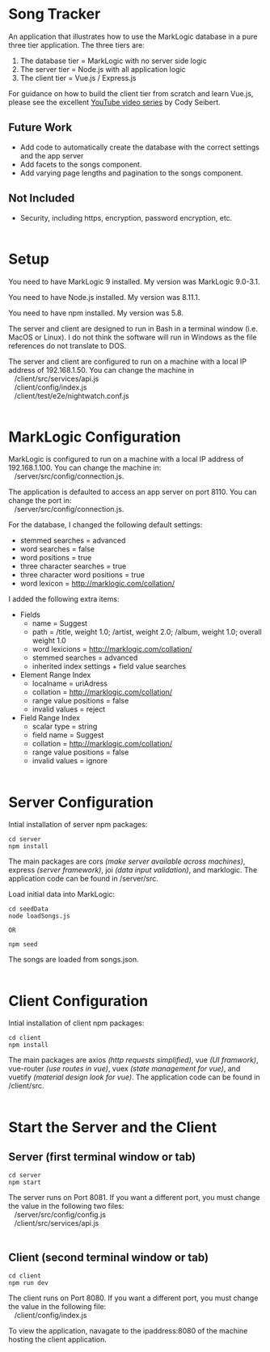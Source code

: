 # Song Tracker
An application that illustrates how to use the MarkLogic database in a pure three tier application.  The three tiers are:

1. The database tier = MarkLogic with no server side logic
2. The server tier = Node.js with all application logic
3. The client tier = Vue.js / Express.js

For guidance on how to build the client tier from scratch and learn Vue.js, please see the excellent [YouTube video series](https://www.youtube.com/watch?v=Fa4cRMaTDUI) by Cody Seibert.

## Future Work
* Add code to automatically create the database with the correct settings and the app server
* Add facets to the songs component.
* Add varying page lengths and pagination to the songs component.

## Not Included
* Security, including https, encryption, password encryption, etc.
<br><br>

# Setup

You need to have MarkLogic 9 installed.  My version was MarkLogic 9.0-3.1.

You need to have Node.js installed.  My version was 8.11.1.

You need to have npm installed.  My version was 5.8.

The server and client are designed to run in Bash in a terminal window (i.e. MacOS or Linux).  I do not think the software will run in Windows as the file references do not translate to DOS.

The server and client are configured to run on a machine with a local IP address of 192.168.1.50.  You can change the machine in<br>
&nbsp;&nbsp;&nbsp;/client/src/services/api.js<br>
&nbsp;&nbsp;&nbsp;/client/config/index.js<br>
&nbsp;&nbsp;&nbsp;/client/test/e2e/nightwatch.conf.js
<br><br>

# MarkLogic Configuration
MarkLogic is configured to run on a machine with a local IP address of 192.168.1.100.  You can change the machine in:<br>
&nbsp;&nbsp;&nbsp;/server/src/config/connection.js.

The application is defaulted to access an app server on port 8110.  You can change the port in:<br>
&nbsp;&nbsp;&nbsp;/server/src/config/connection.js.

For the database, I changed the following default settings:
* stemmed searches = advanced
* word searches = false
* word positions = true
* three character searches = true
* three character word positions = true
* word lexicon = http://marklogic.com/collation/

I added the following extra items:
* Fields
  * name = Suggest
  * path = /title, weight 1.0; /artist, weight 2.0; /album, weight 1.0; overall weight 1.0
  * word lexicions = http://marklogic.com/collation/
  * stemmed searches = advanced
  * inherited index settings + field value searches
* Element Range Index
  * localname = uriAdress
  * collation = http://marklogic.com/collation/
  * range value positions = false
  * invalid values = reject
* Field Range Index
  * scalar type = string
  * field name = Suggest
  * collation = http://marklogic.com/collation/
  * range value positions = false
  * invalid values = ignore
<br><br>

# Server Configuration

Intial installation of server npm packages:
```
cd server
npm install
```
The main packages are cors *(make server available across machines)*, express *(server framework)*, joi *(data input validation)*, and marklogic.  The application code can be found in /server/src.

Load initial data into MarkLogic:
```
cd seedData
node loadSongs.js

OR

npm seed
```
The songs are loaded from songs.json.
<br><br>

# Client Configuration
Intial installation of client npm packages:
```
cd client
npm install
```
The main packages are axios *(http requests simplified)*, vue *(UI framwork)*, vue-router *(use routes in vue)*, vuex *(state management for vue)*, and vuetify *(material design look for vue)*.  The application code can be found in /client/src.
<br><br>

# Start the Server and the Client

## Server (first terminal window or tab)
```
cd server
npm start
```
The server runs on Port 8081.  If you want a different port, you must change the value in the following two files:<br>
&nbsp;&nbsp;&nbsp;/server/src/config/config.js<br>
&nbsp;&nbsp;&nbsp;/client/src/services/api.js
<br><br>

## Client (second terminal window or tab)
```
cd client
npm run dev
```
The client runs on Port 8080.  If you want a different port, you must change the value in the following file:<br>
&nbsp;&nbsp;&nbsp;/client/config/index.js

To view the application, navagate to the ipaddress:8080 of the machine hosting the client application.